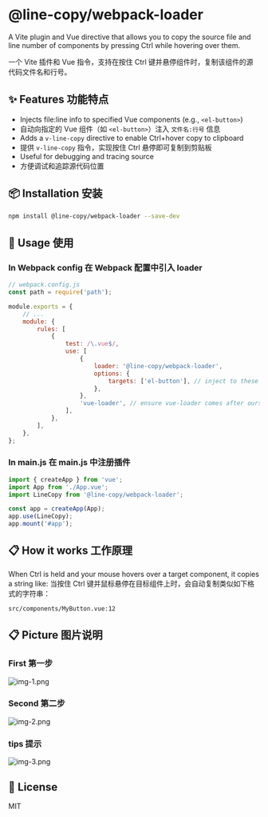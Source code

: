 # @line-copy/webpack-loader
A Vite plugin and Vue directive that allows you to copy the source file and line number of components by pressing Ctrl while hovering over them.

一个 Vite 插件和 Vue 指令，支持在按住 Ctrl 键并悬停组件时，复制该组件的源代码文件名和行号。


## ✨ Features 功能特点

- Injects file:line info to specified Vue components (e.g., `<el-button>`)
- 自动向指定的 Vue 组件（如 `<el-button>`）注入 `文件名:行号` 信息
- Adds a `v-line-copy` directive to enable Ctrl+hover copy to clipboard
- 提供 `v-line-copy` 指令，实现按住 Ctrl 悬停即可复制到剪贴板
- Useful for debugging and tracing source
- 方便调试和追踪源代码位置

## 📦 Installation 安装

```bash
npm install @line-copy/webpack-loader --save-dev
```

## 🔧 Usage 使用

### In Webpack config 在 Webpack 配置中引入 loader
```js
// webpack.config.js
const path = require('path');

module.exports = {
    // ...
    module: {
        rules: [
            {
                test: /\.vue$/,
                use: [
                    {
                        loader: '@line-copy/webpack-loader',
                        options: {
                            targets: ['el-button'], // inject to these components
                        },
                    },
                    'vue-loader', // ensure vue-loader comes after ours
                ],
            },
        ],
    },
};

```

### In main.js  在 main.js 中注册插件
```js
import { createApp } from 'vue';
import App from './App.vue';
import LineCopy from '@line-copy/webpack-loader';

const app = createApp(App);
app.use(LineCopy);
app.mount('#app');

```

## 📋 How it works 工作原理
When Ctrl is held and your mouse hovers over a target component, it copies a string like:
当按住 Ctrl 键并鼠标悬停在目标组件上时，会自动复制类似如下格式的字符串：

```
src/components/MyButton.vue:12
```
## 📋 Picture 图片说明
### First 第一步
![img-1.png](webpack-loader/img/img-1.png)
### Second 第二步
![img-2.png](webpack-loader/img/img-2.png)
### tips 提示
![img-3.png](webpack-loader/img/img-3.png)
## 🪪 License
MIT